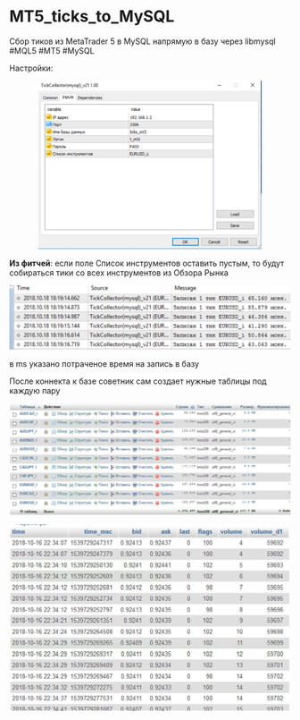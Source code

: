 # MT5_ticks_to_MySQL
Сбор тиков из MetaTrader 5 в MySQL напрямую в базу через libmysql #MQL5 #MT5 #MySQL

Настройки:
<p align="center">
  <img src="https://github.com/Lxbinary/MT5_ticks_to_MySQL/raw/master/image/setup.png" width="400"/>
</p>

<b>Из фитчей</b>: 
если поле Список инструментов оставить пустым, то будут собираться тики со всех инструментов из Обзора Рынка


<p align="center">
  <img src="https://github.com/Lxbinary/MT5_ticks_to_MySQL/raw/master/image/mt_log.png" width="600"/>
</p>


в ms указано потраченое время на запись в базу

После коннекта к базе советник сам создает нужные таблицы под каждую пару

![Иллюстрация к проекту](https://github.com/Lxbinary/MT5_ticks_to_MySQL/raw/master/image/bd1.png)

![Иллюстрация к проекту](https://github.com/Lxbinary/MT5_ticks_to_MySQL/raw/master/image/bd2.png)
